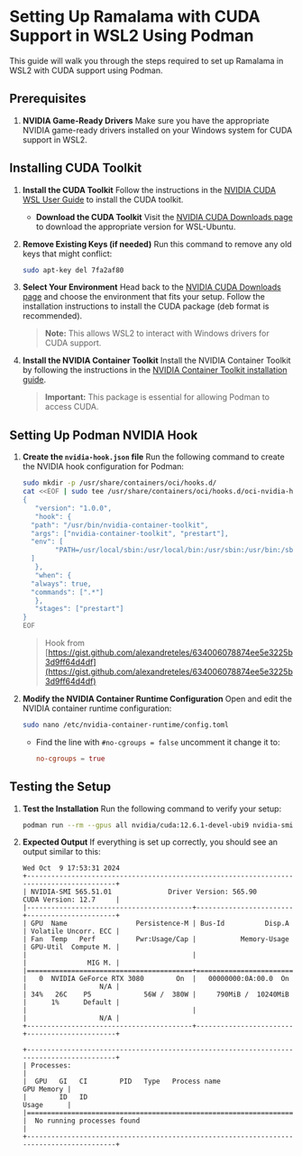 # Setting Up Ramalama with CUDA Support in WSL2 Using Podman

This guide will walk you through the steps required to set up Ramalama in WSL2 with CUDA support using Podman.

## Prerequisites

1. **NVIDIA Game-Ready Drivers**
   Make sure you have the appropriate NVIDIA game-ready drivers installed on your Windows system for CUDA support in WSL2.

## Installing CUDA Toolkit

1. **Install the CUDA Toolkit**
   Follow the instructions in the [NVIDIA CUDA WSL User Guide](https://docs.nvidia.com/cuda/wsl-user-guide/index.html) to install the CUDA toolkit.

   - **Download the CUDA Toolkit**
     Visit the [NVIDIA CUDA Downloads page](https://developer.nvidia.com/cuda-downloads?target_os=Linux&target_arch=x86_64&Distribution=WSL-Ubuntu&target_version=2.0&target_type=deb_local) to download the appropriate version for WSL-Ubuntu.

2. **Remove Existing Keys (if needed)**
   Run this command to remove any old keys that might conflict:
   ```bash
   sudo apt-key del 7fa2af80
   ```

3. **Select Your Environment**
   Head back to the [NVIDIA CUDA Downloads page](https://developer.nvidia.com/cuda-downloads?target_os=Linux&target_arch=x86_64&Distribution=WSL-Ubuntu&target_version=2.0&target_type=deb_local) and choose the environment that fits your setup. Follow the installation instructions to install the CUDA package (deb format is recommended).

   > **Note:** This allows WSL2 to interact with Windows drivers for CUDA support.

4. **Install the NVIDIA Container Toolkit**
   Install the NVIDIA Container Toolkit by following the instructions in the [NVIDIA Container Toolkit installation guide](https://docs.nvidia.com/datacenter/cloud-native/container-toolkit/latest/install-guide.html).

   > **Important:** This package is essential for allowing Podman to access CUDA.

## Setting Up Podman NVIDIA Hook

1. **Create the `nvidia-hook.json` file**
   Run the following command to create the NVIDIA hook configuration for Podman:
   ```bash
   sudo mkdir -p /usr/share/containers/oci/hooks.d/
   cat <<EOF | sudo tee /usr/share/containers/oci/hooks.d/oci-nvidia-hook.json
   {
      "version": "1.0.0",
      "hook": {
	 "path": "/usr/bin/nvidia-container-toolkit",
	 "args": ["nvidia-container-toolkit", "prestart"],
	 "env": [
	       "PATH=/usr/local/sbin:/usr/local/bin:/usr/sbin:/usr/bin:/sbin:/bin"
	 ]
      },
      "when": {
	 "always": true,
	 "commands": [".*"]
      },
      "stages": ["prestart"]
   }
   EOF
   ```
     > Hook from [https://gist.github.com/alexandreteles/634006078874ee5e3225b3d9ff64d4df](https://gist.github.com/alexandreteles/634006078874ee5e3225b3d9ff64d4df)

2. **Modify the NVIDIA Container Runtime Configuration**
   Open and edit the NVIDIA container runtime configuration:
   ```bash
   sudo nano /etc/nvidia-container-runtime/config.toml
   ```
   - Find the line with `#no-cgroups = false` uncomment it change it to:
     ```toml
     no-cgroups = true
     ```

## Testing the Setup

1. **Test the Installation**
   Run the following command to verify your setup:
   ```bash
   podman run --rm --gpus all nvidia/cuda:12.6.1-devel-ubi9 nvidia-smi
   ```

2. **Expected Output**
   If everything is set up correctly, you should see an output similar to this:
   ```text
   Wed Oct  9 17:53:31 2024
   +-----------------------------------------------------------------------------------------+
   | NVIDIA-SMI 565.51.01              Driver Version: 565.90         CUDA Version: 12.7     |
   |-----------------------------------------+------------------------+----------------------+
   | GPU  Name                 Persistence-M | Bus-Id          Disp.A | Volatile Uncorr. ECC |
   | Fan  Temp   Perf          Pwr:Usage/Cap |           Memory-Usage | GPU-Util  Compute M. |
   |                                         |                        |               MIG M. |
   |=========================================+========================+======================|
   |   0  NVIDIA GeForce RTX 3080        On  |   00000000:0A:00.0  On |                  N/A |
   | 34%   26C    P5             56W /  380W |     790MiB /  10240MiB |      1%      Default |
   |                                         |                        |                  N/A |
   +-----------------------------------------+------------------------+----------------------+

   +-----------------------------------------------------------------------------------------+
   | Processes:                                                                              |
   |  GPU   GI   CI        PID   Type   Process name                              GPU Memory |
   |        ID   ID                                                               Usage      |
   |=========================================================================================|
   |  No running processes found                                                             |
   +-----------------------------------------------------------------------------------------+
   ```
